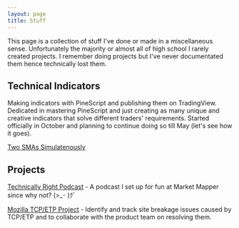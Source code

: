 ```yaml
---
layout: page
title: Stuff
---
```


This page is a collection of stuff I've done or made in a miscellaneous sense. Unfortunately the majority or almost all of high school I rarely created projects. I remember doing projects but I've never documentated them hence technically lost them.


## Technical Indicators

Making indicators with PineScript and publishing them on TradingView. Dedicated in mastering PineScript and just creating as many unique and creative indicators that solve different traders' requirements. Started officially in October and planning to continue doing so till May (let's see how it goes).

[Two SMAs Simulatenously](https://www.tradingview.com/script/ltZt1zrj-Two-SMAs/)


## Projects

[Technically Right Podcast](https://open.spotify.com/show/4hZQIBzJhR5wSNiGpKBcDj) - A podcast I set up for fun at Market Mapper since why not? (>_･ )ｸﾞ

[Mozilla TCP/ETP Project](https://wiki.mozilla.org/Support/TCP-ETP) - Identify and track site breakage issues caused by TCP/ETP and to collaborate with the product team on resolving them.


